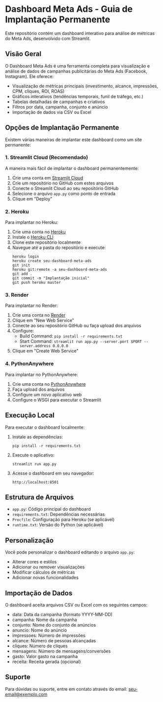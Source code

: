 # Dashboard Meta Ads - Guia de Implantação Permanente

Este repositório contém um dashboard interativo para análise de métricas do Meta Ads, desenvolvido com Streamlit.

## Visão Geral

O Dashboard Meta Ads é uma ferramenta completa para visualização e análise de dados de campanhas publicitárias do Meta Ads (Facebook, Instagram). Ele oferece:

- Visualização de métricas principais (investimento, alcance, impressões, CPM, cliques, ROI, ROAS)
- Gráficos interativos (tendências temporais, funil de tráfego, etc.)
- Tabelas detalhadas de campanhas e criativos
- Filtros por data, campanha, conjunto e anúncio
- Importação de dados via CSV ou Excel

## Opções de Implantação Permanente

Existem várias maneiras de implantar este dashboard como um site permanente:

### 1. Streamlit Cloud (Recomendado)

A maneira mais fácil de implantar o dashboard permanentemente:

1. Crie uma conta em [Streamlit Cloud](https://streamlit.io/cloud)
2. Crie um repositório no GitHub com estes arquivos
3. Conecte o Streamlit Cloud ao seu repositório GitHub
4. Selecione o arquivo `app.py` como ponto de entrada
5. Clique em "Deploy"

### 2. Heroku

Para implantar no Heroku:

1. Crie uma conta no [Heroku](https://heroku.com)
2. Instale o [Heroku CLI](https://devcenter.heroku.com/articles/heroku-cli)
3. Clone este repositório localmente
4. Navegue até a pasta do repositório e execute:
   ```
   heroku login
   heroku create seu-dashboard-meta-ads
   git init
   heroku git:remote -a seu-dashboard-meta-ads
   git add .
   git commit -m "Implantação inicial"
   git push heroku master
   ```

### 3. Render

Para implantar no Render:

1. Crie uma conta no [Render](https://render.com)
2. Clique em "New Web Service"
3. Conecte ao seu repositório GitHub ou faça upload dos arquivos
4. Configure:
   - Build Command: `pip install -r requirements.txt`
   - Start Command: `streamlit run app.py --server.port $PORT --server.address 0.0.0.0`
5. Clique em "Create Web Service"

### 4. PythonAnywhere

Para implantar no PythonAnywhere:

1. Crie uma conta no [PythonAnywhere](https://www.pythonanywhere.com)
2. Faça upload dos arquivos
3. Configure um novo aplicativo web
4. Configure o WSGI para executar o Streamlit

## Execução Local

Para executar o dashboard localmente:

1. Instale as dependências:
   ```
   pip install -r requirements.txt
   ```

2. Execute o aplicativo:
   ```
   streamlit run app.py
   ```

3. Acesse o dashboard em seu navegador:
   ```
   http://localhost:8501
   ```

## Estrutura de Arquivos

- `app.py`: Código principal do dashboard
- `requirements.txt`: Dependências necessárias
- `Procfile`: Configuração para Heroku (se aplicável)
- `runtime.txt`: Versão do Python (se aplicável)

## Personalização

Você pode personalizar o dashboard editando o arquivo `app.py`:

- Alterar cores e estilos
- Adicionar ou remover visualizações
- Modificar cálculos de métricas
- Adicionar novas funcionalidades

## Importação de Dados

O dashboard aceita arquivos CSV ou Excel com os seguintes campos:

- data: Data da campanha (formato YYYY-MM-DD)
- campanha: Nome da campanha
- conjunto: Nome do conjunto de anúncios
- anuncio: Nome do anúncio
- impressoes: Número de impressões
- alcance: Número de pessoas alcançadas
- cliques: Número de cliques
- mensagens: Número de mensagens/conversões
- gasto: Valor gasto na campanha
- receita: Receita gerada (opcional)

## Suporte

Para dúvidas ou suporte, entre em contato através do email: seu-email@exemplo.com
